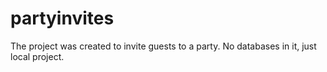 # partyinvites
The project was created to invite guests to a party.
No databases in it, just local project.
